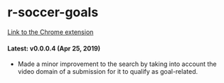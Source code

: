 # r-soccer-goals

[Link to the Chrome extension](https://chrome.google.com/webstore/detail/rsoccer-goals/oledoejmoabfeenmmacihejabhmbhdan)


#### Latest: v0.0.0.4 (Apr 25, 2019)
- Made a minor improvement to the search by taking into account the video domain of a submission for it to qualify as goal-related.
